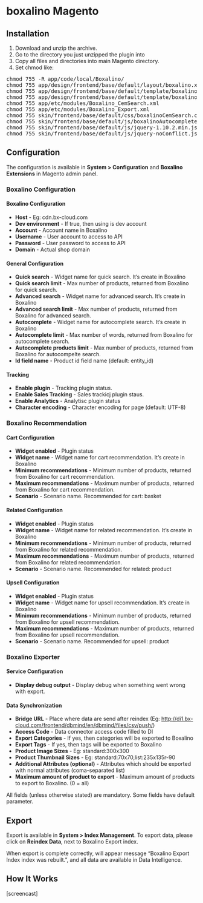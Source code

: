 # boxalino Magento

## Installation

1. Download and unzip the archive.
2. Go to the directory you just unzipped the plugin into
3. Copy all files and directories into main Magento directory.
4. Set chmod like:

<pre>
chmod 755 -R app/code/local/Boxalino/
chmod 755 app/design/frontend/base/default/layout/boxalino.xml
chmod 755 app/design/frontend/base/default/template/boxalino/catalogsearch/form.mini.phtml
chmod 755 app/design/frontend/base/default/template/boxalino/head.phtml
chmod 755 app/etc/modules/Boxalino_CemSearch.xml
chmod 755 app/etc/modules/Boxalino_Export.xml
chmod 755 skin/frontend/base/default/css/boxalinoCemSearch.css
chmod 755 skin/frontend/base/default/js/boxalinoAutocomplete.js
chmod 755 skin/frontend/base/default/js/jquery-1.10.2.min.js
chmod 755 skin/frontend/base/default/js/jquery-noConflict.js
</pre>

## Configuration

The configuration is available in **System > Configuration** and **Boxalino Extensions** in Magento admin panel.

### Boxalino Configuration

#### Boxalino Configuration

+ **Host** - Eg: cdn.bx-cloud.com
+ **Dev environment** - If true, then using is dev account
+ **Account** - Account name in Boxalino
+ **Username** - User account to access to API
+ **Password** - User password to access to API
+ **Domain** - Actual shop domain

#### General Configuration
+ **Quick search** - Widget name for quick search. It’s create in Boxalino
+ **Quick search limit** - Max number of products, returned from Boxalino for quick search.
+ **Advanced search** - Widget name for advanced search. It’s create in Boxalino
+ **Advanced search limit** - Max number of products, returned from Boxalino for advanced search.
+ **Autocomplete** - Widget name for autocomplete search. It’s create in Boxalino
+ **Autocomplete limit** - Max number of words, returned from Boxalino for autocomplete search.
+ **Autocomplete products limit** - Max number of products, returned from Boxalino for autocompelte search.
+ **Id field name** - Product id field name (default: entity_id)

#### Tracking

+ **Enable plugin** - Tracking plugin status.
+ **Enable Sales Tracking** - Sales trackicj plugin staus.
+ **Enable Analytics** - Analytisc plugin status
+ **Character encoding** - Character encoding for page (default: UTF-8)


### Boxalino Recommendation

#### Cart Configuration

+ **Widget enabled** - Plugin status
+ **Widget name** - Widget name for cart recommendation. It’s create in Boxalino
+ **Minimum recommendations** - Minimum number of products, returned from Boxalino for cart recommendation.
+ **Maximum recommendations** - Maximum number of products, returned from Boxalino for cart recommendation.
+ **Scenario** - Scenario name. Recommended for cart: basket

#### Related Configuration

+ **Widget enabled** - Plugin status
+ **Widget name** - Widget name for related recommendation. It’s create in Boxalino
+ **Minimum recommendations** - Minimum number of products, returned from Boxalino for related recommendation.
+ **Maximum recommendations** - Maximum number of products, returned from Boxalino for related recommendation.
+ **Scenario** - Scenario name. Recommended for related: product

#### Upsell Configuration

+ **Widget enabled** - Plugin status
+ **Widget name** - Widget name for upsell recommendation. It’s create in Boxalino
+ **Minimum recommendations** - Minimum number of products, returned from Boxalino for upsell recommendation.
+ **Maximum recommendations** - Maximum number of products, returned from Boxalino for upsell recommendation.
+ **Scenario** - Scenario name. Recommended for upsell: product


### Boxalino Exporter

#### Service Configuration

+ **Display debug output** - Display debug when something went wrong with export.

#### Data Synchronization

+ **Bridge URL** - Place where data are send after reindex (Eg: http://di1.bx-cloud.com/frontend/dbmind/en/dbmind/files/csv/push/)
+ **Access Code** - Data connector access code filled to DI
+ **Export Categories** - If yes, then categories will be exported to Boxalino
+ **Export Tags** - If yes, then tags will be exported to Boxalino
+ **Product Image Sizes** - Eg: standard:300x300
+ **Product Thumbnail Sizes** - Eg: standard:70x70,list:235x135r-90
+ **Additional Attributes (optional)** - Attributes which should be exported with normal attributes (coma-separated list)
+ **Maximum amount of product to export** - Maximum amount of products to export to Boxalino. (0 = all)


All fields (unless otherwise stated) are mandatory. Some fields have default parameter.


## Export

Export is available in **System > Index Management**.
To export data, please click on **Reindex Data**, next to Boxalino Export index.

When export is complete correctly, will appear message “Boxalino Export Index index was rebuilt.”, and all data are available in Data Intelligence.

## How It Works

[screencast]
